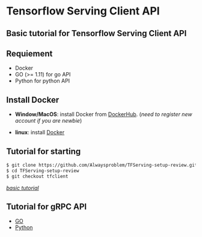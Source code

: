 # Tensorflow Serving Client API

## Basic tutorial for Tensorflow Serving Client API

## **Requiement**

- Docker
- GO (>= 1.11) for go API
- Python for python API

## **Install Docker**

- **Window/MacOS**: install Docker from [DockerHub](https://hub.docker.com/?overlay=onboarding). (*need to register new account if you are newbie*)

- **linux**: install [Docker](https://runnable.com/docker/install-docker-on-linux)

## **Tutorial for starting**

```bash
$ git clone https://github.com/Alwaysproblem/TFServing-setup-review.git
$ cd TFServing-setup-review
$ git checkout tfclient
```

*[basic tutorial](https://github.com/Alwaysproblem/TFServing-setup-tutorial/tree/master)*

## Tutorial for gRPC API

- [GO](./go/README.md)
- [Python](./python/README.md)
